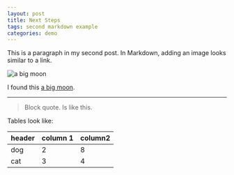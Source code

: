 ```yaml
---
layout: post
title: Next Steps
tags: second markdown example
categories: demo
---
```


This is a paragraph in my second post.
In Markdown, adding an image looks similar to a link.

![a big moon](https://wallhaven.cc/w/d55x7o)

I found this [a big moon](https://wallhaven.cc/w/d55x7o).

--------------------------------

> Block quote.
> Is like this.

Tables look like:

| header | column 1 | column2|
| --- | --- | ---|
| dog | 2 | 8 |
| cat | 3 | 4 |
